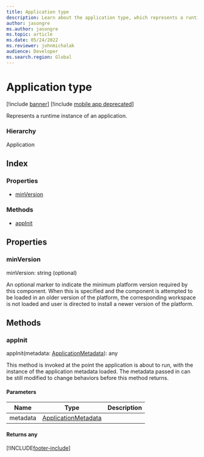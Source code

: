 ```yaml
---
title: Application type
description: Learn about the application type, which represents a runtime instance of an application, including the minVersion property and appInit method.
author: jasongre
ms.author: jasongre
ms.topic: article
ms.date: 05/24/2022
ms.reviewer: johnmichalak
audience: Developer
ms.search.region: Global
---
```


# Application type

[!include [banner](../../../../includes/banner.md)]
[!include [mobile app deprecated](../../../../includes/mobile-app-deprecation-banner.md)]

Represents a runtime instance of an application.

### Hierarchy

Application <br>

## Index

### Properties

* [minVersion](services-application-iapplication.md#minversion)

### Methods

* [appInit](services-application-iapplication.md#appinit)

## Properties

### minVersion

minVersion: string (optional) 

An optional marker to indicate the minimum platform version required by this component. When this is specified and the component is
attempted to be loaded in an older version of the platform, the corresponding workspace is not loaded and user is directed to install a newer version of the platform.


## Methods

### appInit


appInit(metadata: [ApplicationMetadata](services-application-iapplicationmetadata.md)): any

This method is invoked at the point the application is about to run, with the instance of the application metadata loaded.
The metadata passed in can be still modified to change behaviors before this method returns.


#### Parameters

| Name | Type | Description |
| ---- | ---- | ----------- |
| metadata|[ApplicationMetadata](services-application-iapplicationmetadata.md)||

#### Returns any



[!INCLUDE[footer-include](../../../../../../includes/footer-banner.md)]
